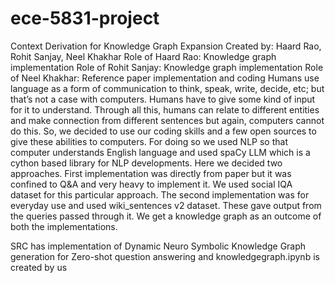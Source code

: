 # ece-5831-project
Context Derivation for Knowledge Graph Expansion
Created by: Haard Rao, Rohit Sanjay, Neel Khakhar
Role of Haard Rao: Knowledge graph implementation
Role of Rohit Sanjay: Knowledge graph implementation
Role of Neel Khakhar: Reference paper implementation and coding
Humans use language as a form of communication to think, speak, write, decide, etc; but that’s not a 
case with computers. Humans have to give some kind of input for it to understand. Through all this, 
humans can relate to different entities and make connection from different sentences but again, 
computers cannot do this. So, we decided to use our coding skills and a few open sources to give these 
abilities to computers. For doing so we used NLP so that computer understands English language and 
used spaCy LLM which is a cython based library for NLP developments. Here we decided two 
approaches. First implementation was directly from paper but it was confined to Q&A and very heavy 
to implement it. We used social IQA dataset for this particular approach. The second implementation 
was for everyday use and used wiki_sentences v2 dataset. These gave output from the queries passed 
through it. We get a knowledge graph as an outcome of both the implementations.


SRC has implementation of Dynamic Neuro Symbolic Knowledge Graph generation for Zero-shot question answering and knowledgegraph.ipynb is created by us
